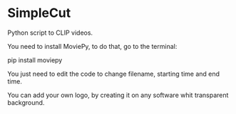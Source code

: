 # SimpleCut
Python script to CLIP videos.

You need to install MoviePy, to do that, go to the terminal:

pip install moviepy

You just need to edit the code to change filename, starting time and end time.

You can add your own logo, by creating it on any software whit transparent background.
